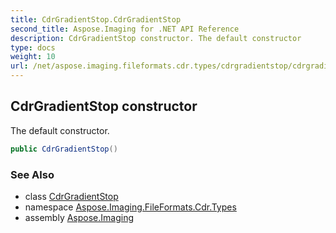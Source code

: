 ```yaml
---
title: CdrGradientStop.CdrGradientStop
second_title: Aspose.Imaging for .NET API Reference
description: CdrGradientStop constructor. The default constructor
type: docs
weight: 10
url: /net/aspose.imaging.fileformats.cdr.types/cdrgradientstop/cdrgradientstop/
---
```

## CdrGradientStop constructor

The default constructor.

```csharp
public CdrGradientStop()
```

### See Also

* class [CdrGradientStop](../)
* namespace [Aspose.Imaging.FileFormats.Cdr.Types](../../cdrgradientstop/)
* assembly [Aspose.Imaging](../../../)


